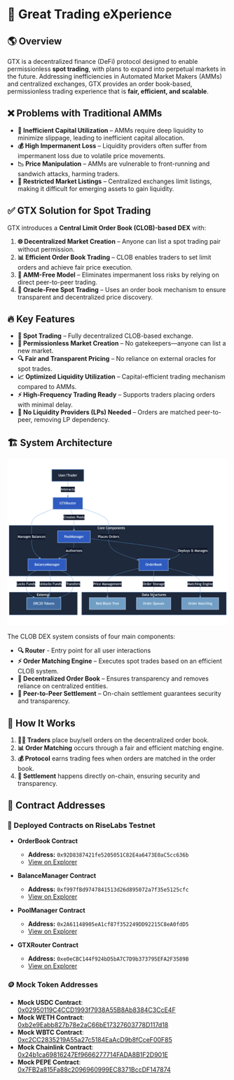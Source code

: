 # 🚀 Great Trading eXperience

## 🌎 Overview

GTX is a decentralized finance (DeFi) protocol designed to enable permissionless **spot trading**, with plans to expand into perpetual markets in the future. Addressing inefficiencies in Automated Market Makers (AMMs) and centralized exchanges, GTX provides an order book-based, permissionless trading experience that is **fair, efficient, and scalable**.

## ❌ Problems with Traditional AMMs

- **🔄 Inefficient Capital Utilization** – AMMs require deep liquidity to minimize slippage, leading to inefficient capital allocation.
- **💰 High Impermanent Loss** – Liquidity providers often suffer from impermanent loss due to volatile price movements.
- **📉 Price Manipulation** – AMMs are vulnerable to front-running and sandwich attacks, harming traders.
- **🚧 Restricted Market Listings** – Centralized exchanges limit listings, making it difficult for emerging assets to gain liquidity.

## ✅ GTX Solution for Spot Trading

GTX introduces a **Central Limit Order Book (CLOB)-based DEX** with:

1. **🌐 Decentralized Market Creation** – Anyone can list a spot trading pair without permission.
2. **📊 Efficient Order Book Trading** – CLOB enables traders to set limit orders and achieve fair price execution.
3. **🤖 AMM-Free Model** – Eliminates impermanent loss risks by relying on direct peer-to-peer trading.
4. **📡 Oracle-Free Spot Trading** – Uses an order book mechanism to ensure transparent and decentralized price discovery.

## 🔥 Key Features

- **💱 Spot Trading** – Fully decentralized CLOB-based exchange.
- **🚀 Permissionless Market Creation** – No gatekeepers—anyone can list a new market.
- **🔍 Fair and Transparent Pricing** – No reliance on external oracles for spot trades.
- **📈 Optimized Liquidity Utilization** – Capital-efficient trading mechanism compared to AMMs.
- **⚡ High-Frequency Trading Ready** – Supports traders placing orders with minimal delay.
- **🛑 No Liquidity Providers (LPs) Needed** – Orders are matched peer-to-peer, removing LP dependency.

## 🏗️ System Architecture

![CLOB DEX Architecture](../diagram.png)

The CLOB DEX system consists of four main components:
- **🔍 Router** - Entry point for all user interactions
- **⚡ Order Matching Engine** – Executes spot trades based on an efficient CLOB system.
- **💾 Decentralized Order Book** – Ensures transparency and removes reliance on centralized entities.
- **🔄 Peer-to-Peer Settlement** – On-chain settlement guarantees security and transparency.

## 🔄 How It Works

1. **👨‍💻 Traders** place buy/sell orders on the decentralized order book.
2. **📊 Order Matching** occurs through a fair and efficient matching engine.
3. **💰 Protocol** earns trading fees when orders are matched in the order book.
4. **🔄 Settlement** happens directly on-chain, ensuring security and transparency.

## 🔑 Contract Addresses

### 📜 Deployed Contracts on RiseLabs Testnet

- **OrderBook Contract**
  - **Address:** `0x92D8387421fe5205051C82E4a6473E0aC5cc636b`
  - [View on Explorer](https://testnet-explorer.riselabs.xyz/address/0x92D8387421fe5205051C82E4a6473E0aC5cc636b)

- **BalanceManager Contract**
  - **Address:** `0xf997fBd9747841513d26d895072a7f35e5125cfc`
  - [View on Explorer](https://testnet-explorer.riselabs.xyz/address/0xf997fBd9747841513d26d895072a7f35e5125cfc)

- **PoolManager Contract**
  - **Address:** `0x2A61148905eA1cf87f352249DD92215C8eA0fdD5`
  - [View on Explorer](https://testnet-explorer.riselabs.xyz/address/0x2A61148905eA1cf87f352249DD92215C8eA0fdD5)

- **GTXRouter Contract**
  - **Address:** `0xe0eCBC144f924bD5bA7C7D9b373795EFA2F3589B`
  - [View on Explorer](https://testnet-explorer.riselabs.xyz/address/0xe0eCBC144f924bD5bA7C7D9b373795EFA2F3589B)

### 🪙 Mock Token Addresses

- **Mock USDC Contract**: [0x02950119C4CCD1993f7938A55B8Ab8384C3CcE4F](https://testnet-explorer.riselabs.xyz/address/0x02950119C4CCD1993f7938A55B8Ab8384C3CcE4F)
- **Mock WETH Contract**: [0xb2e9Eabb827b78e2aC66bE17327603778D117d18](https://testnet-explorer.riselabs.xyz/address/0xb2e9Eabb827b78e2aC66bE17327603778D117d18)
- **Mock WBTC Contract**: [0xc2CC2835219A55a27c5184EaAcD9b8fCceF00F85](https://testnet-explorer.riselabs.xyz/address/0xc2CC2835219A55a27c5184EaAcD9b8fCceF00F85)
- **Mock Chainlink Contract**: [0x24b1ca69816247Ef9666277714FADA8B1F2D901E](https://testnet-explorer.riselabs.xyz/address/0x24b1ca69816247Ef9666277714FADA8B1F2D901E)
- **Mock PEPE Contract**: [0x7FB2a815Fa88c2096960999EC8371BccDF147874](https://testnet-explorer.riselabs.xyz/address/0x7FB2a815Fa88c2096960999EC8371BccDF147874)

